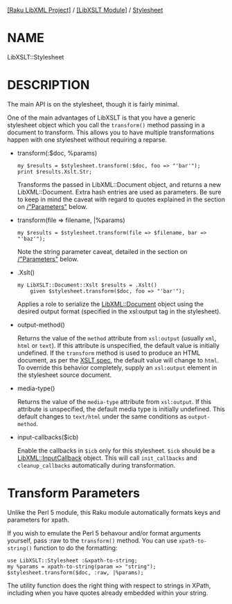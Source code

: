 [[Raku LibXML Project]](https://libxml-raku.github.io)
 / [[LibXSLT Module]](https://libxml-raku.github.io/LibXSLT-raku)
 / [Stylesheet](https://libxml-raku.github.io/LibXSLT-raku/Stylesheet)

NAME
====

LibXSLT::Stylesheet

DESCRIPTION
===========

The main API is on the stylesheet, though it is fairly minimal.

One of the main advantages of LibXSLT is that you have a generic stylesheet object which you call the `transform()` method passing in a document to transform. This allows you to have multiple transformations happen with one stylesheet without requiring a reparse.

  * transform(:$doc, %params)

        my $results = $stylesheet.transform(:$doc, foo => "'bar'");
        print $results.Xslt.Str;

    Transforms the passed in LibXML::Document object, and returns a new LibXML::Document. Extra hash entries are used as parameters. Be sure to keep in mind the caveat with regard to quotes explained in the section on [/"Parameters"](/"Parameters") below.

  * transform(file => filename, |%params)

        my $results = $stylesheet.transform(file => $filename, bar => "'baz'");

    Note the string parameter caveat, detailed in the section on [/"Parameters"](/"Parameters") below.

  * .Xslt()

        my LibXSLT::Document::Xslt $results = .Xslt()
            given $stylesheet.transform($doc, foo => "'bar'");

    Applies a role to serialize the [LibXML::Document](https://libxml-raku.github.io/LibXML-raku/Document) object using the desired output format (specified in the xsl:output tag in the stylesheet).

  * output-method()

    Returns the value of the `method` attribute from `xsl:output` (usually `xml`, `html` or `text`). If this attribute is unspecified, the default value is initially undefined. If the `transform` method is used to produce an HTML document, as per the [XSLT spec](http://www.w3.org/TR/xslt#output), the default value will change to `html`. To override this behavior completely, supply an `xsl:output` element in the stylesheet source document.

  * media-type()

    Returns the value of the `media-type` attribute from `xsl:output`. If this attribute is unspecified, the default media type is initially undefined. This default changes to `text/html` under the same conditions as `output-method`.

  * input-callbacks($icb)

    Enable the callbacks in `$icb` only for this stylesheet. `$icb` should be a [LibXML::InputCallback](https://libxml-raku.github.io/LibXML-raku/InputCallback) object. This will call `init_callbacks` and `cleanup_callbacks` automatically during transformation.

Transform Parameters
====================

Unlike the Perl 5 module, this Raku module automatically formats keys and parameters for xpath.

If you wish to emulate the Perl 5 behavour and/or format arguments yourself, pass :raw to the `transform()` method. You can use `xpath-to-string()` function to do the formatting:

    use LibXSLT::Stylesheet :&xpath-to-string;
    my %params = xpath-to-string(param => "string");
    $stylesheet.transform($doc, :raw, |%params);

The utility function does the right thing with respect to strings in XPath, including when you have quotes already embedded within your string.

